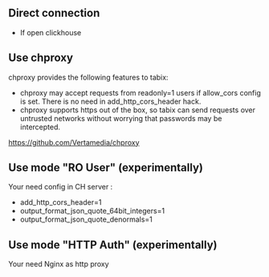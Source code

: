 ## Direct connection 

* If open clickhouse 


## Use chproxy


chproxy provides the following features to tabix:


* chproxy may accept requests from readonly=1 users if allow_cors config is set. There is no need in add_http_cors_header hack.
* chproxy supports https out of the box, so tabix can send requests over untrusted networks without worrying that passwords may be intercepted.


https://github.com/Vertamedia/chproxy



## Use mode "RO User" (experimentally)

Your need config in CH server :

* add_http_cors_header=1
* output_format_json_quote_64bit_integers=1
* output_format_json_quote_denormals=1


## Use mode "HTTP Auth" (experimentally)

Your need Nginx as http proxy